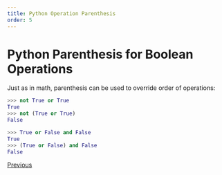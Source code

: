 ```yaml
---
title: Python Operation Parenthesis
order: 5
---
```

# Python Parenthesis for Boolean Operations

Just as in math, parenthesis can be used to override order of operations:

```python
>>> not True or True
True
>>> not (True or True)
False
```

```python
>>> True or False and False
True
>>> (True or False) and False
False
```

[Previous](Python-Operators)
